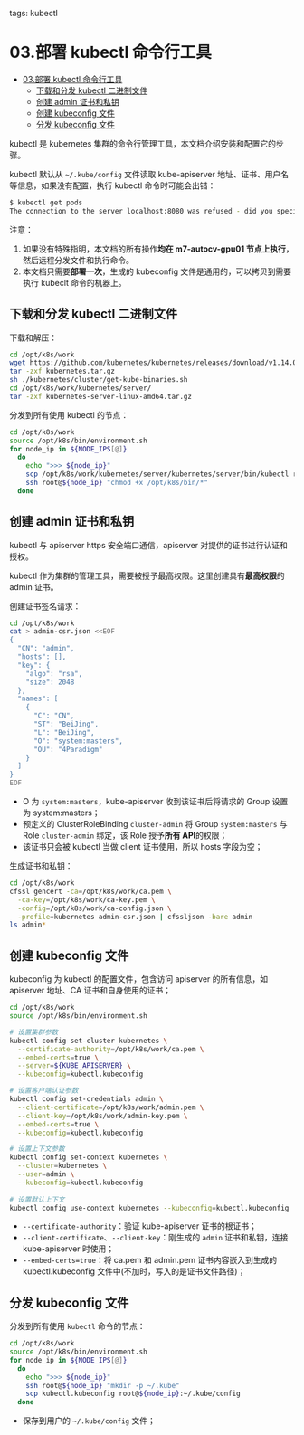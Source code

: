 tags: kubectl

# 03.部署 kubectl 命令行工具

<!-- TOC -->

- [03.部署 kubectl 命令行工具](#03部署-kubectl-命令行工具)
    - [下载和分发 kubectl 二进制文件](#下载和分发-kubectl-二进制文件)
    - [创建 admin 证书和私钥](#创建-admin-证书和私钥)
    - [创建 kubeconfig 文件](#创建-kubeconfig-文件)
    - [分发 kubeconfig 文件](#分发-kubeconfig-文件)

<!-- /TOC -->

kubectl 是 kubernetes 集群的命令行管理工具，本文档介绍安装和配置它的步骤。

kubectl 默认从 `~/.kube/config` 文件读取 kube-apiserver 地址、证书、用户名等信息，如果没有配置，执行 kubectl 命令时可能会出错：

``` bash
$ kubectl get pods
The connection to the server localhost:8080 was refused - did you specify the right host or port?
```

注意：

1. 如果没有特殊指明，本文档的所有操作**均在 m7-autocv-gpu01 节点上执行**，然后远程分发文件和执行命令。
2. 本文档只需要**部署一次**，生成的 kubeconfig 文件是通用的，可以拷贝到需要执行 kubeclt 命令的机器上。

## 下载和分发 kubectl 二进制文件

下载和解压：

``` bash
cd /opt/k8s/work
wget https://github.com/kubernetes/kubernetes/releases/download/v1.14.0-rc.1/kubernetes.tar.gz
tar -zxf kubernetes.tar.gz
sh ./kubernetes/cluster/get-kube-binaries.sh
cd /opt/k8s/work/kubernetes/server/
tar -zxf kubernetes-server-linux-amd64.tar.gz
```

分发到所有使用 kubectl 的节点：

``` bash
cd /opt/k8s/work
source /opt/k8s/bin/environment.sh
for node_ip in ${NODE_IPS[@]}
  do
    echo ">>> ${node_ip}"
    scp /opt/k8s/work/kubernetes/server/kubernetes/server/bin/kubectl root@${node_ip}:/opt/k8s/bin/
    ssh root@${node_ip} "chmod +x /opt/k8s/bin/*"
  done
```

## 创建 admin 证书和私钥

kubectl 与 apiserver https 安全端口通信，apiserver 对提供的证书进行认证和授权。

kubectl 作为集群的管理工具，需要被授予最高权限。这里创建具有**最高权限**的 admin 证书。

创建证书签名请求：

``` bash
cd /opt/k8s/work
cat > admin-csr.json <<EOF
{
  "CN": "admin",
  "hosts": [],
  "key": {
    "algo": "rsa",
    "size": 2048
  },
  "names": [
    {
      "C": "CN",
      "ST": "BeiJing",
      "L": "BeiJing",
      "O": "system:masters",
      "OU": "4Paradigm"
    }
  ]
}
EOF
```
+ O 为 `system:masters`，kube-apiserver 收到该证书后将请求的 Group 设置为 system:masters；
+ 预定义的 ClusterRoleBinding `cluster-admin` 将 Group `system:masters` 与 Role `cluster-admin` 绑定，该 Role 授予**所有 API**的权限；
+ 该证书只会被 kubectl 当做 client 证书使用，所以 hosts 字段为空；

生成证书和私钥：

``` bash
cd /opt/k8s/work
cfssl gencert -ca=/opt/k8s/work/ca.pem \
  -ca-key=/opt/k8s/work/ca-key.pem \
  -config=/opt/k8s/work/ca-config.json \
  -profile=kubernetes admin-csr.json | cfssljson -bare admin
ls admin*
```

## 创建 kubeconfig 文件

kubeconfig 为 kubectl 的配置文件，包含访问 apiserver 的所有信息，如 apiserver 地址、CA 证书和自身使用的证书；

``` bash
cd /opt/k8s/work
source /opt/k8s/bin/environment.sh

# 设置集群参数
kubectl config set-cluster kubernetes \
  --certificate-authority=/opt/k8s/work/ca.pem \
  --embed-certs=true \
  --server=${KUBE_APISERVER} \
  --kubeconfig=kubectl.kubeconfig

# 设置客户端认证参数
kubectl config set-credentials admin \
  --client-certificate=/opt/k8s/work/admin.pem \
  --client-key=/opt/k8s/work/admin-key.pem \
  --embed-certs=true \
  --kubeconfig=kubectl.kubeconfig

# 设置上下文参数
kubectl config set-context kubernetes \
  --cluster=kubernetes \
  --user=admin \
  --kubeconfig=kubectl.kubeconfig
  
# 设置默认上下文
kubectl config use-context kubernetes --kubeconfig=kubectl.kubeconfig

```
+ `--certificate-authority`：验证 kube-apiserver 证书的根证书；
+ `--client-certificate`、`--client-key`：刚生成的 `admin` 证书和私钥，连接 kube-apiserver 时使用；
+ `--embed-certs=true`：将 ca.pem 和 admin.pem 证书内容嵌入到生成的 kubectl.kubeconfig 文件中(不加时，写入的是证书文件路径)；

## 分发 kubeconfig 文件

分发到所有使用 `kubectl` 命令的节点：

``` bash
cd /opt/k8s/work
source /opt/k8s/bin/environment.sh
for node_ip in ${NODE_IPS[@]}
  do
    echo ">>> ${node_ip}"
    ssh root@${node_ip} "mkdir -p ~/.kube"
    scp kubectl.kubeconfig root@${node_ip}:~/.kube/config
  done
```
+ 保存到用户的 `~/.kube/config` 文件；
